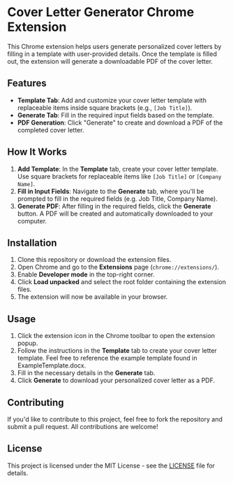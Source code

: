 # Cover Letter Generator Chrome Extension

This Chrome extension helps users generate personalized cover letters by filling in a template with user-provided details. Once the template is filled out, the extension will generate a downloadable PDF of the cover letter.

## Features

- **Template Tab**: Add and customize your cover letter template with replaceable items inside square brackets (e.g., `[Job Title]`).
- **Generate Tab**: Fill in the required input fields based on the template.
- **PDF Generation**: Click "Generate" to create and download a PDF of the completed cover letter.

## How It Works

1. **Add Template**: In the **Template** tab, create your cover letter template. Use square brackets for replaceable items like `[Job Title]` or `[Company Name]`.
2. **Fill in Input Fields**: Navigate to the **Generate** tab, where you'll be prompted to fill in the required fields (e.g. Job Title, Company Name).
3. **Generate PDF**: After filling in the required fields, click the **Generate** button. A PDF will be created and automatically downloaded to your computer.

## Installation

1. Clone this repository or download the extension files.
2. Open Chrome and go to the **Extensions** page (`chrome://extensions/`).
3. Enable **Developer mode** in the top-right corner.
4. Click **Load unpacked** and select the root folder containing the extension files.
5. The extension will now be available in your browser.

## Usage

1. Click the extension icon in the Chrome toolbar to open the extension popup.
2. Follow the instructions in the **Template** tab to create your cover letter template. Feel free to reference the example template found in ExampleTemplate.docx. 
3. Fill in the necessary details in the **Generate** tab.
4. Click **Generate** to download your personalized cover letter as a PDF.

## Contributing

If you'd like to contribute to this project, feel free to fork the repository and submit a pull request. All contributions are welcome!

## License

This project is licensed under the MIT License - see the [LICENSE](LICENSE) file for details.


